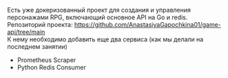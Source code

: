 Есть уже докеризованный проект для создания и управления персонажами RPG, включающий основное API на Go и redis.\
Репозиторий проекта: https://github.com/AnastasiyaGapochkina01/game-api/tree/main \
К нему необходимо добавить еще два сервиса (как мы делали на последнем занятии)
- Prometheus Scraper
- Python Redis Consumer

